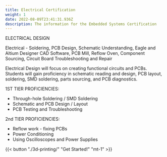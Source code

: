 ```yaml
---
title: Electrical Certification
weight: 1
date: 2022-08-09T23:41:31.936Z
description: The information for the Embedded Systems Certification
---
```

<!--StartFragment-->

ELECTRICAL DESIGN

Electrical - Soldering, PCB Design, Schematic Understanding, Eagle and Altium Designer CAD Software, PCB Mill, Reflow Oven, Component Sourcing, Circuit Board Troubleshooting and Repair

Electrical Design will focus on creating functional circuits and PCBs. Students will gain proficiency in schematic reading and design, PCB layout, soldering, SMD soldering, parts sourcing, and PCB diagnostics. 

1ST TIER PROFICIENCIES:

* Through-hole Soldering / SMD Soldering
* Schematic and PCB Design / Layout
* PCB Testing and Troubleshooting

2nd TIER PROFICIENCIES:

* Reflow work - fixing PCBs
* Power Conditioning
* Using Oscilloscopes and Power Supplies

{{< button "./3d-printing/" "Get Started!" "mt-1" >}}

<!--EndFragment-->